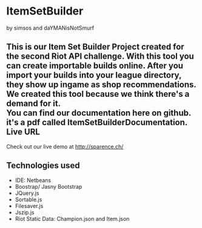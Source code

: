 # ItemSetBuilder

by simsos and daYMANisNotSmurf
<br>

This is our Item Set Builder Project created for the second Riot API challenge.
With this tool you can create importable builds online.
After you import your builds into your league directory, they show up ingame as shop recommendations.
We created this tool because we think there's a demand for it. <br>You can find our documentation here on github. it's a pdf called ItemSetBuilderDocumentation.<br> 
Live URL
----
Check out our live demo at http://sparence.ch/




Technologies used
----
* IDE: Netbeans
* Boostrap/ Jasny Bootstrap
* JQuery.js
* Sortable.js
* Filesaver.js 
* Jszip.js
* Riot Static Data: Champion.json and Item.json

